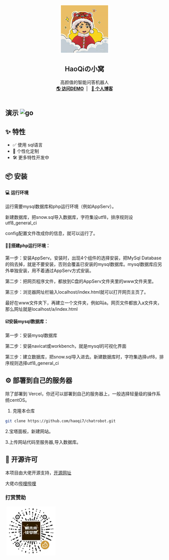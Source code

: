 <br />
<p align="center">
    <img src="img/c.png" alt="Logo" width="156" height="156">
  </a>
  <h2 align="center" style="font-weight: 600">HaoQiの小窝</h2>

  <p align="center">
    高颜值的智能问答机器人
    <br />
    <a href="https://" target="blank"><strong>🌎 访问DEMO</strong></a>&nbsp;&nbsp;|&nbsp;&nbsp;
    <a href="https://haoqiyun.ml" target="blank"><strong>💬 个人博客</strong></a>
    <br />
    <br />
  </p>

</p>

## 演示 <img src="https://cdn.jsdelivr.net/gh/Haoqi7/imgbed/zishahu/b.png" alt="go" >

## ✨ 特性

- ✅ 使用 sql语言
- 🔴 个性化定制
- 🛠 更多特性开发中

## 📦️ 安装

####  :computer: 运行环境

运行需要mysql数据库和php运行环境（例如AppServ）。

新建数据库，把snow.sql导入数据库，字符集设utf8，排序规则设utf8_general_ci

config配置文件改成你的信息，就可以运行了。

#### 👷‍♂️搭建php运行环境：

第一步：安装AppServ。安装时，出现4个组件的选择安装，把MySql Database的钩去掉，就是不要安装，否则会覆盖已安装的mysql数据库。mysql数据库应另外单独安装，用不着通过AppServ方式安装。

第二步：把网页程序文件，都放到C盘的AppServ文件夹里的www文件夹里。

第三步：浏览器网址栏输入localhost/index.html就可以打开网页主页了。

最好在www文件夹下，再建立一个文件夹，例如叫a。网页文件都放入a文件夹，那么网址就是localhost/a/index.html

#### ☑️安装mysql数据库：

第一步：安装mysql数据库

第二步：安装navicat或workbench，就是mysql的可视化界面

第三步：建立数据库，把snow.sql导入进去。新建数据库时，字符集选择utf8，排序规则选择utf8_general_ci



## ⚙️ 部署到自己的服务器

除了部署到 Vercel，你还可以部署到自己的服务器上，一般选择轻量级的操作系统centOS。

1. 克隆本仓库

```sh
git clone https://github.com/haoqi7/chatrobot.git
```

  2.宝塔面板，新建网站。

 3.上传网站代码至服务器,导入数据库。

## 📜 开源许可

本项目由大佬开源支持，[开源网址](http://hojer.cn/)

大佬の[哔哩哔哩](https://tieba.baidu.com/home/main?un=%E6%9A%AE%E6%9C%A8%E5%A4%95%E6%BA%AA)

### 打赏赞助

​    <img src="img/zan.png" alt="Logo" width="156" height="156">

